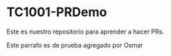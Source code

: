 # TC1001-PRDemo

Este es nuestro repositorio para aprender a hacer PRs.

Este parrafo es de prueba agregado por Osmar
